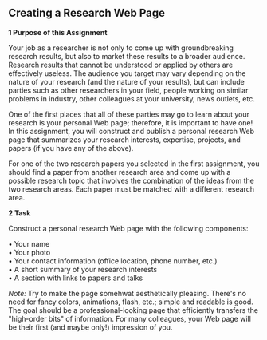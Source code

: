 ## Creating a Research Web Page

**1 Purpose of this Assignment**

Your job as a researcher is not only to come up with groundbreaking
research results, but also to market these results to a broader
audience. Research results that cannot be understood or applied by
others are effectively useless. The audience you target may vary
depending on the nature of your research (and the nature of your
results), but can include parties such as other researchers in your
field, people working on similar problems in industry, other colleagues
at your university, news outlets, etc.

One of the first places that all of these parties may go to learn about
your research is your personal Web page; therefore, it is important to
have one! In this assignment, you will construct and publish a personal
research Web page that summarizes your research interests, expertise,
projects, and papers (if you have any of the above).

For one of the two research papers you selected in the first assignment,
you should find a paper from another research area and come up with a
possible research topic that involves the combination of the ideas from
the two research areas. Each paper must be matched with a different
research area.

**2 Task**

Construct a personal research Web page with the following components:

• Your name\
• Your photo\
• Your contact information (office location, phone number, etc.)\
• A short summary of your research interests\
• A section with links to papers and talks

*Note:* Try to make the page somehwat aesthetically pleasing. There's no
need for fancy colors, animations, flash, etc.; simple and readable is
good. The goal should be a professional-looking page that efficiently
transfers the "high-order bits" of information. For many colleagues,
your Web page will be their first (and maybe only!) impression of you.
